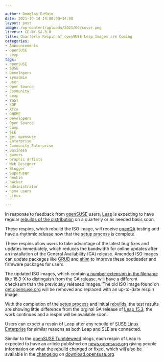 ```yaml
---

author: Douglas DeMaio
date: 2021-10-14 14:00:00+14:00
layout: post
image: /wp-content/uploads/2021/06/cover.png 
license: CC-BY-SA-3.0
title: Quarterly Respin of openSUSE Leap Images are Coming
categories:
- Announcements
- openSUSE
- Leap
tags:
- openSUSE
- SUSE
- Developers
- sysadmin
- user
- Open Source
- Community
- Leap
- YaST
- KDE
- Xfce
- GNOME
- Developers
- Open Source
- Jump
- SLE
- get opensuse
- Enterprise
- Community Enterprise
- Business
- gamers
- Graphic Artists
- Web Designer
- Blogger
- Superuser
- newbie
- hacker
- administrator
- home users
- Linux

---
```


In response to feedback from [openSUSE](https://www.opensuse.org/) users, [Leap](https://get.opensuse.org/leap/) is expecting to have regular [rebuilds of the distribution](https://openqa.opensuse.org/group_overview/88) on a quarterly or as needed basis soon. 

These respins, which rebuild the ISO image, will receive [openQA](https://openqa.opensuse.org/group_overview/88) testing and have a rhythmic release now that the [setup process](https://github.com/openSUSE/openSUSE-release-process/issues/104) is complete. 

These respins allow users to take advantage of the latest bug fixes and updates immediately, which reduces the bandwidth for online updates after an installation of the General Availability (GA) release. Amended ISO images can update packages like [GRUB](https://www.gnu.org/software/grub/) and [shim](https://github.com/rhboot/shim) to improve these bootloader and firmware packages for users.

The updated ISO images, which contain [a number extension in the filename](https://build.opensuse.org/package/binaries/openSUSE:Leap:15.3:Update:Respin/000product:Leap-dvd5-dvd-aarch64/images) like 15.3-X to distinguish from the GA release, will have a different checksum than the previously released images. The old ISO image found on [get.opensuse.org](https://get.opensuse.org/) will be removed and replaced with an up-to-date respin image.

With the completion of the [setup process](https://github.com/openSUSE/openSUSE-release-process/issues/104) and initial [rebuilds](https://build.opensuse.org/package/binaries/openSUSE:Leap:15.3:Update:Respin/000product:Leap-dvd5-dvd-aarch64/images), the test results are showing little difference from the orginal GA release of [Leap 15.3](https://get.opensuse.org/leap/); the work continues and a respin will be available soon. 

Users can expect a respin of Leap after any rebuild of [SUSE Linux Enterprise](https://www.suse.com/products/server/) for similar reasons as both Leap and SLE are connected.

Similar to the [openSUSE Tumbleweed](https://get.opensuse.org/tumbleweed/) blogs, each respin of Leap is expected to have an article published on [news.opensuse.org](https://news.opensuse.org/) giving people information on what the rebuild changed or fixed, which will also be available in the [changelog](http://download.opensuse.org/distribution/leap/15.3/ChangeLogs/) on [download.opensuse.org](http://download.opensuse.org/).
